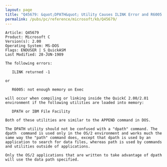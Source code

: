 ```yaml
---
layout: page
title: "Q45679: &quot;DPATH&quot; Utility Causes ILINK Error and R6005 Error"
permalink: /pubs/pc/reference/microsoft/kb/Q45679/
---
```


	Article: Q45679
	Product: Microsoft C
	Version(s): 2.00
	Operating System: MS-DOS
	Flags: ENDUSER | S_QuickASM
	Last Modified: 28-JUN-1989
	
	The following errors:
	
	   ILINK returned -1
	
	or
	
	   R6005: not enough memory on Exec
	
	will occur when compiling or linking inside the QuickC 2.00/2.01
	environment if the following utilities are loaded into memory:
	
	   DPATH or IBM File Facility
	
	Both of these utilities are similar to the APPEND command in DOS.
	
	The DPATH utility should not be confused with a "dpath" command. The
	dpath  command is used only in the OS/2 environment and works much the
	same way the "path" command does, except that dpath is used by an
	application to search for data files, whereas path is used by commands
	and utilities outside of applications.
	
	Only the OS/2 applications that are written to take advantage of dpath
	will use the data path specified.
